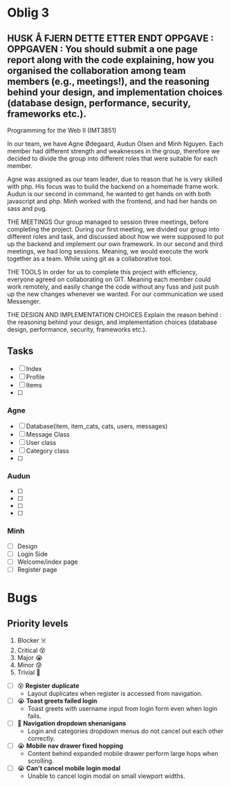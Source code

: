 # Oblig 3

HUSK Å FJERN DETTE ETTER ENDT OPPGAVE :
OPPGAVEN :
You should submit a one page report along with the code explaining, how you organised the collaboration among team members (e.g., meetings!), and the reasoning behind your design, and implementation choices (database design, performance, security, frameworks etc.).
-----------------------------------------------------------------------------------------

Programming for the Web II (IMT3851)

In our team, we have Agne Ødegaard, Audun Olsen and Minh Nguyen. 
Each member had different strength and weaknesses in the group, therefore we decided to divide the group into different roles that were suitable for each member. 

Agne was assigned as our team leader, due to reason that
he is very skilled with php. His focus was to build the backend on a homemade frame work.
Audun is our second in command, he wanted to get hands on with both javascript and php. 
Minh worked with the frontend, and had her hands on sass and pug. 

THE MEETINGS 
Our group managed to session three meetings, before completing the project. 
During our first meeting, we divided our group into different roles and task, and discussed about how we were supposed to put up the backend and implement our own framework. 
In our second and third meetings, we had long sessions. Meaning, we would execute the work together as a team. While using git as a collaborative tool. 

THE TOOLS
In order for us to complete this project with efficiency, everyone agreed on collaborating on GIT. Meaning each member could work remotely, and easily change the code without any fuss and just push up the new changes whenever we wanted. For our communication we used Messenger. 

THE DESIGN AND IMPLEMENTATION CHOICES
Explain the reason behind :
the reasoning behind your design, and implementation choices (database design, performance, security, frameworks etc.).



## Tasks

* [ ] Index
* [ ] Profile
* [ ] Items
* [ ]


### Agne
* [ ] Database(item, item_cats, cats, users, messages)
* [ ] Message Class
* [ ] User class
* [ ] Category class
* [ ]

### Audun
* [ ]
* [ ]
* [ ]
* [ ]

### Minh
* [ ] Design
* [ ] Login Side
* [ ] Welcome/index page
* [ ] Register page

# Bugs

## Priority levels
1. Blocker ☠️
1. Critical 😵
1. Major 😭
1. Minor 😰
1. Trivial 😤

* [ ] 😵 **Register duplicate**
	* Layout duplicates when register is accessed from navigation.
* [ ] 😭 **Toast greets failed login**
	* Toast greets with username input from login form even when login fails.
* [ ] 😤 **Navigation dropdown shenanigans**
	* Login and categories dropdown menus do not cancel out each other correctly.
* [ ] 😭 **Mobile nav drawer fixed hopping**
	* Content behind expanded mobile drawer perform large hops when scrolling.
* [ ] 😭 **Can't cancel mobile login modal**
	* Unable to cancel login modal on small viewport widths.
